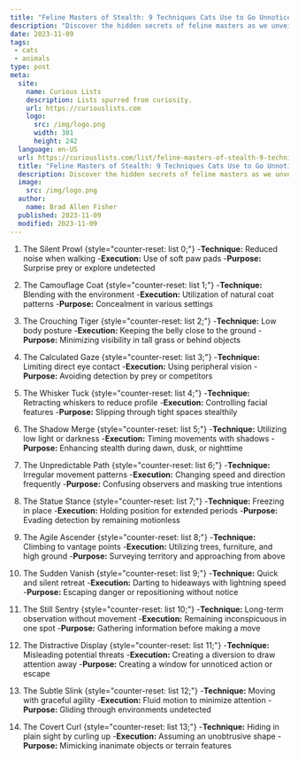 ```yaml
---
title: "Feline Masters of Stealth: 9 Techniques Cats Use to Go Unnoticed"
description: "Discover the hidden secrets of feline masters as we unveil 9 astonishing techniques cats employ to remain unnoticed, leaving you utterly curious."
date: 2023-11-09
tags:
 - cats
 - animals
type: post
meta:
  site:
    name: Curious Lists
    description: Lists spurred from curiosity.
    url: https://curiouslists.com
    logo:
      src: /img/logo.png
      width: 301
      height: 242
  language: en-US
  url: https://curiouslists.com/list/feline-masters-of-stealth-9-techniques-cats-use-to-go-unnoticed
  title: "Feline Masters of Stealth: 9 Techniques Cats Use to Go Unnoticed"
  description: Discover the hidden secrets of feline masters as we unveil 9 astonishing techniques cats employ to remain unnoticed, leaving you utterly curious.
  image:
    src: /img/logo.png
  author:
    name: Brad Allen Fisher
  published: 2023-11-09
  modified: 2023-11-09
---
```



1. The Silent Prowl {style="counter-reset: list 0;"}
  -**Technique:** Reduced noise when walking
  -**Execution:** Use of soft paw pads
  -**Purpose:** Surprise prey or explore undetected

2. The Camouflage Coat {style="counter-reset: list 1;"}
  -**Technique:** Blending with the environment
  -**Execution:** Utilization of natural coat patterns
  -**Purpose:** Concealment in various settings

3. The Crouching Tiger {style="counter-reset: list 2;"}
  -**Technique:** Low body posture
  -**Execution:** Keeping the belly close to the ground
  -**Purpose:** Minimizing visibility in tall grass or behind objects

4. The Calculated Gaze {style="counter-reset: list 3;"}
  -**Technique:** Limiting direct eye contact
  -**Execution:** Using peripheral vision
  -**Purpose:** Avoiding detection by prey or competitors

5. The Whisker Tuck {style="counter-reset: list 4;"}
  -**Technique:** Retracting whiskers to reduce profile
  -**Execution:** Controlling facial features
  -**Purpose:** Slipping through tight spaces stealthily

6. The Shadow Merge {style="counter-reset: list 5;"}
  -**Technique:** Utilizing low light or darkness
  -**Execution:** Timing movements with shadows
  -**Purpose:** Enhancing stealth during dawn, dusk, or nighttime

7. The Unpredictable Path {style="counter-reset: list 6;"}
  -**Technique:** Irregular movement patterns
  -**Execution:** Changing speed and direction frequently
  -**Purpose:** Confusing observers and masking true intentions

8. The Statue Stance {style="counter-reset: list 7;"}
  -**Technique:** Freezing in place
  -**Execution:** Holding position for extended periods
  -**Purpose:** Evading detection by remaining motionless

9. The Agile Ascender {style="counter-reset: list 8;"}
  -**Technique:** Climbing to vantage points
  -**Execution:** Utilizing trees, furniture, and high ground
  -**Purpose:** Surveying territory and approaching from above

10. The Sudden Vanish {style="counter-reset: list 9;"}
  -**Technique:** Quick and silent retreat
  -**Execution:** Darting to hideaways with lightning speed
  -**Purpose:** Escaping danger or repositioning without notice

11. The Still Sentry {style="counter-reset: list 10;"}
  -**Technique:** Long-term observation without movement
  -**Execution:** Remaining inconspicuous in one spot
  -**Purpose:** Gathering information before making a move

12. The Distractive Display {style="counter-reset: list 11;"}
  -**Technique:** Misleading potential threats
  -**Execution:** Creating a diversion to draw attention away
  -**Purpose:** Creating a window for unnoticed action or escape

13. The Subtle Slink {style="counter-reset: list 12;"}
  -**Technique:** Moving with graceful agility
  -**Execution:** Fluid motion to minimize attention
  -**Purpose:** Gliding through environments undetected

14. The Covert Curl {style="counter-reset: list 13;"}
  -**Technique:** Hiding in plain sight by curling up
  -**Execution:** Assuming an unobtrusive shape
  -**Purpose:** Mimicking inanimate objects or terrain features